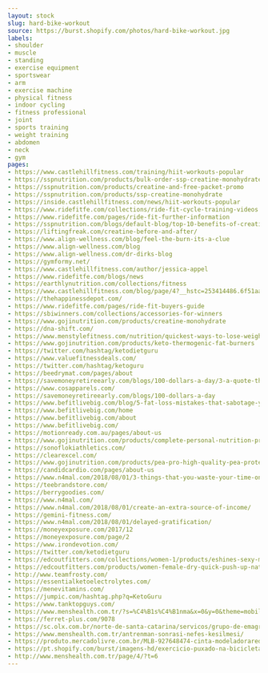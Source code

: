 ```yaml
---
layout: stock
slug: hard-bike-workout
source: https://burst.shopify.com/photos/hard-bike-workout.jpg
labels:
- shoulder
- muscle
- standing
- exercise equipment
- sportswear
- arm
- exercise machine
- physical fitness
- indoor cycling
- fitness professional
- joint
- sports training
- weight training
- abdomen
- neck
- gym
pages:
- https://www.castlehillfitness.com/training/hiit-workouts-popular
- https://sspnutrition.com/products/bulk-order-ssp-creatine-monohydrate-100-pharmaceutical-grade-12-canisters-600-servings
- https://sspnutrition.com/products/creatine-and-free-packet-promo
- https://sspnutrition.com/products/ssp-creatine-monohydrate
- https://inside.castlehillfitness.com/news/hiit-workouts-popular
- https://www.ridefitfe.com/collections/ride-fit-cycle-training-videos.html
- https://www.ridefitfe.com/pages/ride-fit-further-information
- https://sspnutrition.com/blogs/default-blog/top-10-benefits-of-creatine-monohydrate
- https://liftingfreak.com/creatine-before-and-after/
- https://www.align-wellness.com/blog/feel-the-burn-its-a-clue
- https://www.align-wellness.com/blog
- https://www.align-wellness.com/dr-dirks-blog
- https://gymformy.net/
- https://www.castlehillfitness.com/author/jessica-appel
- https://www.ridefitfe.com/blogs/news
- https://earthlynutrition.com/collections/fitness
- https://www.castlehillfitness.com/blog/page/4?__hstc=253414486.6f51aad28a6d480b0896ec071bae4c3d.1399680000030.1399680000031.1399680000032.1&__hssc=253414486.1.1399680000033&__hsfp=3077594379
- https://thehappinessdepot.com/
- https://www.ridefitfe.com/pages/ride-fit-buyers-guide
- https://sbiwinners.com/collections/accessories-for-winners
- https://www.gojinutrition.com/products/creatine-monohydrate
- https://dna-shift.com/
- https://www.menstylefitness.com/nutrition/quickest-ways-to-lose-weight-fast/
- https://www.gojinutrition.com/products/keto-thermogenic-fat-burners
- https://twitter.com/hashtag/ketodietguru
- https://www.valuefitnessdeals.com/
- https://twitter.com/hashtag/ketoguru
- https://beedrymat.com/pages/about
- https://savemoneyretireearly.com/blogs/100-dollars-a-day/3-a-quote-that-sum-up-life
- https://www.cosapparels.com/
- https://savemoneyretireearly.com/blogs/100-dollars-a-day
- https://www.befitlivebig.com/blog/5-fat-loss-mistakes-that-sabotage-your-efforts
- https://www.befitlivebig.com/home
- https://www.befitlivebig.com/about
- https://www.befitlivebig.com/
- https://motionready.com.au/pages/about-us
- https://www.gojinutrition.com/products/complete-personal-nutrition-program
- https://sonoflokiathletics.com/
- https://clearexcel.com/
- https://www.gojinutrition.com/products/pea-pro-high-quality-pea-protein-phytonutrients
- https://candidcardio.com/pages/about-us
- https://www.n4mal.com/2018/08/01/3-things-that-you-waste-your-time-on/
- https://teebrandstore.com/
- https://berrygoodies.com/
- https://www.n4mal.com/
- https://www.n4mal.com/2018/08/01/create-an-extra-source-of-income/
- https://gemini-fitness.com/
- https://www.n4mal.com/2018/08/01/delayed-gratification/
- https://moneyexposure.com/2017/12
- https://moneyexposure.com/page/2
- https://www.irondevotion.com/
- https://twitter.com/ketodietguru
- https://edcoutfitters.com/collections/women-1/products/eshines-sexy-mesh-push-up-sports-sexy-pants-womens-gym-sport-yoga-pants-black-mesh-workout-leggings-high-waist-training-pants
- https://edcoutfitters.com/products/women-female-dry-quick-push-up-natural-color-bh-sports-bra-tank-tops-yoga-shirt-with-padding-for-running-fitness-gym-bras
- http://www.teamfrosty.com/
- https://essentialketoelectrolytes.com/
- https://menevitamins.com/
- https://jumpic.com/hashtag.php?q=KetoGuru
- https://www.tanktopguys.com/
- https://www.menshealth.com.tr/?s=%C4%B1s%C4%B1nma&x=0&y=0&theme=mobile
- https://ferret-plus.com/9078
- https://sc.olx.com.br/norte-de-santa-catarina/servicos/grupo-de-emagrecimento-538192749
- https://www.menshealth.com.tr/antrenman-sonrasi-nefes-kesilmesi/
- https://produto.mercadolivre.com.br/MLB-927648474-cinta-modeladoraredutora-de-medidas-e-celulite-lifeextreme-_JM
- https://pt.shopify.com/burst/imagens-hd/exercicio-puxado-na-bicicleta
- http://www.menshealth.com.tr/page/4/?t=6
---
```

